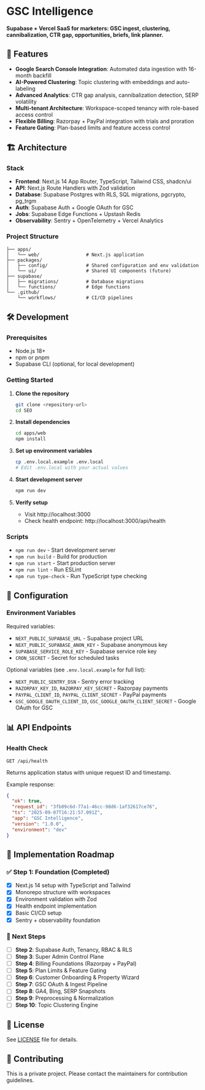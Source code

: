 # GSC Intelligence

**Supabase + Vercel SaaS for marketers: GSC ingest, clustering, cannibalization, CTR gap, opportunities, briefs, link planner.**

## 🚀 Features

- **Google Search Console Integration**: Automated data ingestion with 16-month backfill
- **AI-Powered Clustering**: Topic clustering with embeddings and auto-labeling
- **Advanced Analytics**: CTR gap analysis, cannibalization detection, SERP volatility
- **Multi-tenant Architecture**: Workspace-scoped tenancy with role-based access control
- **Flexible Billing**: Razorpay + PayPal integration with trials and proration
- **Feature Gating**: Plan-based limits and feature access control

## 🏗️ Architecture

### Stack
- **Frontend**: Next.js 14 App Router, TypeScript, Tailwind CSS, shadcn/ui
- **API**: Next.js Route Handlers with Zod validation
- **Database**: Supabase Postgres with RLS, SQL migrations, pgcrypto, pg_trgm
- **Auth**: Supabase Auth + Google OAuth for GSC
- **Jobs**: Supabase Edge Functions + Upstash Redis
- **Observability**: Sentry + OpenTelemetry + Vercel Analytics

### Project Structure
```
├── apps/
│   └── web/                 # Next.js application
├── packages/
│   ├── config/              # Shared configuration and env validation
│   └── ui/                  # Shared UI components (future)
├── supabase/
│   ├── migrations/          # Database migrations
│   └── functions/           # Edge functions
└── .github/
    └── workflows/           # CI/CD pipelines
```

## 🛠️ Development

### Prerequisites
- Node.js 18+
- npm or pnpm
- Supabase CLI (optional, for local development)

### Getting Started

1. **Clone the repository**
   ```bash
   git clone <repository-url>
   cd SEO
   ```

2. **Install dependencies**
   ```bash
   cd apps/web
   npm install
   ```

3. **Set up environment variables**
   ```bash
   cp .env.local.example .env.local
   # Edit .env.local with your actual values
   ```

4. **Start development server**
   ```bash
   npm run dev
   ```

5. **Verify setup**
   - Visit http://localhost:3000
   - Check health endpoint: http://localhost:3000/api/health

### Scripts

- `npm run dev` - Start development server
- `npm run build` - Build for production
- `npm run start` - Start production server
- `npm run lint` - Run ESLint
- `npm run type-check` - Run TypeScript type checking

## 🔧 Configuration

### Environment Variables

Required variables:
- `NEXT_PUBLIC_SUPABASE_URL` - Supabase project URL
- `NEXT_PUBLIC_SUPABASE_ANON_KEY` - Supabase anonymous key
- `SUPABASE_SERVICE_ROLE_KEY` - Supabase service role key
- `CRON_SECRET` - Secret for scheduled tasks

Optional variables (see `.env.local.example` for full list):
- `NEXT_PUBLIC_SENTRY_DSN` - Sentry error tracking
- `RAZORPAY_KEY_ID`, `RAZORPAY_KEY_SECRET` - Razorpay payments
- `PAYPAL_CLIENT_ID`, `PAYPAL_CLIENT_SECRET` - PayPal payments
- `GSC_GOOGLE_OAUTH_CLIENT_ID`, `GSC_GOOGLE_OAUTH_CLIENT_SECRET` - Google OAuth for GSC

## 📊 API Endpoints

### Health Check
```
GET /api/health
```
Returns application status with unique request ID and timestamp.

Example response:
```json
{
  "ok": true,
  "request_id": "3fb09c6d-77a1-46cc-98d6-1af32617ce76",
  "ts": "2025-09-07T16:21:57.091Z",
  "app": "GSC Intelligence",
  "version": "1.0.0",
  "environment": "dev"
}
```

## 🎯 Implementation Roadmap

### ✅ Step 1: Foundation (Completed)
- [x] Next.js 14 setup with TypeScript and Tailwind
- [x] Monorepo structure with workspaces
- [x] Environment validation with Zod
- [x] Health endpoint implementation
- [x] Basic CI/CD setup
- [x] Sentry + observability foundation

### 🚧 Next Steps
- [ ] **Step 2**: Supabase Auth, Tenancy, RBAC & RLS
- [ ] **Step 3**: Super Admin Control Plane
- [ ] **Step 4**: Billing Foundations (Razorpay + PayPal)
- [ ] **Step 5**: Plan Limits & Feature Gating
- [ ] **Step 6**: Customer Onboarding & Property Wizard
- [ ] **Step 7**: GSC OAuth & Ingest Pipeline
- [ ] **Step 8**: GA4, Bing, SERP Snapshots
- [ ] **Step 9**: Preprocessing & Normalization
- [ ] **Step 10**: Topic Clustering Engine

## 📝 License

See [LICENSE](LICENSE) file for details.

## 🤝 Contributing

This is a private project. Please contact the maintainers for contribution guidelines.
